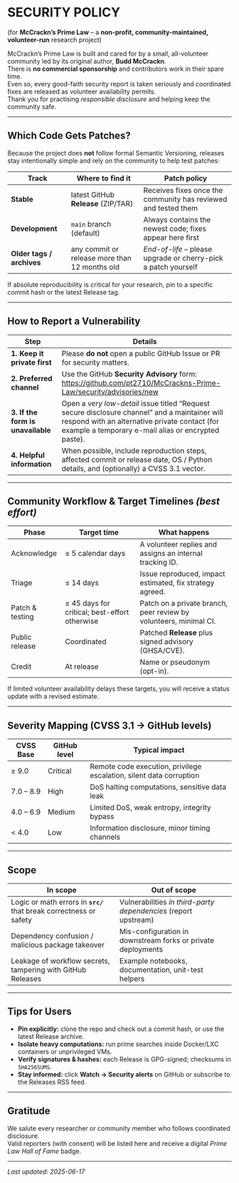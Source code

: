 # SECURITY POLICY  
(for **McCrackn’s Prime Law** – a **non-profit, community-maintained, volunteer-run** research project)

McCrackn’s Prime Law is built and cared for by a small, all-volunteer community led by its original author, **Budd McCrackn**.  
There is **no commercial sponsorship** and contributors work in their spare time.  
Even so, every good-faith security report is taken seriously and coordinated fixes are released as volunteer availability permits.  
Thank you for practising *responsible disclosure* and helping keep the community safe.

---

## Which Code Gets Patches?

Because the project does **not** follow formal Semantic Versioning, releases stay intentionally simple and rely on the community to help test patches:

| Track | Where to find it | Patch policy |
|-------|------------------|--------------|
| **Stable** | latest GitHub **Release** (ZIP/TAR) | Receives fixes once the community has reviewed and tested them |
| **Development** | `main` branch (default) | Always contains the newest code; fixes appear here first |
| **Older tags / archives** | any commit or release more than 12 months old | *End-of-life* – please upgrade or cherry-pick a patch yourself |

If absolute reproducibility is critical for your research, pin to a specific commit hash or the latest Release tag.

---

## How to Report a Vulnerability

| Step | Details |
|------|---------|
| **1. Keep it private first** | Please **do not** open a public GitHub Issue or PR for security matters. |
| **2. Preferred channel** | Use the GitHub **Security Advisory** form: <https://github.com/pt2710/McCrackns-Prime-Law/security/advisories/new> |
| **3. If the form is unavailable** | Open a *very low-detail* issue titled “Request secure disclosure channel” and a maintainer will respond with an alternative private contact (for example a temporary e-mail alias or encrypted paste). |
| **4. Helpful information** | When possible, include reproduction steps, affected commit or release date, OS / Python details, and (optionally) a CVSS 3.1 vector. |

---

## Community Workflow & Target Timelines *(best effort)*

| Phase | Target time | What happens |
|-------|-------------|--------------|
| Acknowledge | ≤ 5 calendar days | A volunteer replies and assigns an internal tracking ID. |
| Triage | ≤ 14 days | Issue reproduced, impact estimated, fix strategy agreed. |
| Patch & testing | ≤ 45 days for critical; best-effort otherwise | Patch on a private branch, peer review by volunteers, minimal CI. |
| Public release | Coordinated | Patched **Release** plus signed advisory (GHSA/CVE). |
| Credit | At release | Name or pseudonym (opt-in). |

If limited volunteer availability delays these targets, you will receive a status update with a revised estimate.

---

## Severity Mapping (CVSS 3.1 → GitHub levels)

| CVSS Base | GitHub level | Typical impact |
|-----------|--------------|----------------|
| ≥ 9.0 | Critical | Remote code execution, privilege escalation, silent data corruption |
| 7.0 – 8.9 | High | DoS halting computations, sensitive data leak |
| 4.0 – 6.9 | Medium | Limited DoS, weak entropy, integrity bypass |
| < 4.0 | Low | Information disclosure, minor timing channels |

---

## Scope

| In scope | Out of scope |
|----------|--------------|
| Logic or math errors in **`src/`** that break correctness or safety | Vulnerabilities *in third-party dependencies* (report upstream) |
| Dependency confusion / malicious package takeover | Mis-configuration in downstream forks or private deployments |
| Leakage of workflow secrets, tampering with GitHub Releases | Example notebooks, documentation, unit-test helpers |

---

## Tips for Users

* **Pin explicitly:** clone the repo and check out a commit hash, or use the latest Release archive.  
* **Isolate heavy computations:** run prime searches inside Docker/LXC containers or unprivileged VMs.  
* **Verify signatures & hashes:** each Release is GPG-signed; checksums in `SHA256SUMS`.  
* **Stay informed:** click **Watch → Security alerts** on GitHub or subscribe to the Releases RSS feed.

---

## Gratitude

We salute every researcher or community member who follows coordinated disclosure.  
Valid reporters (with consent) will be listed here and receive a digital *Prime Law Hall of Fame* badge.

---

*Last updated: 2025-06-17*
